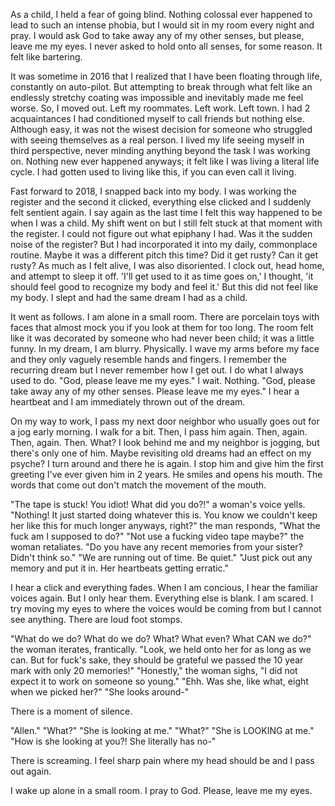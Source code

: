 As a child, I held a fear of going blind. Nothing colossal ever happened to lead to such an intense phobia, but I would sit in my room every night and pray. I would ask God to take away any of my other senses, but please, leave me my eyes. I never asked to hold onto all senses, for some reason. It felt like bartering.

It was sometime in 2016 that I realized that I have been floating through life, constantly on auto-pilot. But attempting to break through what felt like an endlessly stretchy coating was impossible and inevitably made me feel worse. So, I moved out. Left my roommates. Left work. Left town. I had 2 acquaintances I had conditioned myself to call friends but nothing else. Although easy, it was not the wisest decision for someone who struggled with seeing themselves as a real person. I lived my life seeing myself in third perspective, never minding anything beyond the task I was working on. Nothing new ever happened anyways; it felt like I was living a literal life cycle. I had gotten used to living like this, if you can even call it living.

Fast forward to 2018, I snapped back into my body. I was working the register and the second it clicked, everything else clicked and I suddenly felt sentient again. I say again as the last time I felt this way happened to be when I was a child. My shift went on but I still felt stuck at that moment with the register. I could not figure out what epiphany I had. Was it the sudden noise of the register? But I had incorporated it into my daily, commonplace routine. Maybe it was a different pitch this time? Did it get rusty? Can it get rusty? As much as I felt alive, I was also disoriented. I clock out, head home, and attempt to sleep it off. 'I'll get used to it as time goes on,' I thought, 'it should feel good to recognize my body and feel it.' But this did not feel like my body. I slept and had the same dream I had as a child.

It went as follows. I am alone in a small room. There are porcelain toys with faces that almost mock you if you look at them for too long. The room felt like it was decorated by someone who had never been child; it was a little funny. In my dream, I am blurry. Physically. I wave my arms before my face and they only vaguely resemble hands and fingers. I remember the recurring dream but I never remember how I get out. I do what I always used to do. "God, please leave me my eyes." I wait. Nothing. "God, please take away any of my other senses. Please leave me my eyes." I hear a heartbeat and I am immediately thrown out of the dream.

On my way to work, I pass my next door neighbor who usually goes out for a jog early morning. I walk for a bit. Then, I pass him again. Then, again. Then, again. Then. What? I look behind me and my neighbor is jogging, but there's only one of him. Maybe revisiting old dreams had an effect on my psyche? I turn around and there he is again. I stop him and give him the first greeting I've ever given him in 2 years. He smiles and opens his mouth. The words that come out don't match the movement of the mouth.

"The tape is stuck! You idiot! What did you do?!" a woman's voice yells.
"Nothing! It just started doing whatever this is. You know we couldn't keep her like this for much longer anyways, right?" the man responds, "What the fuck am I supposed to do?"
"Not use a fucking video tape maybe?" the woman retaliates.
"Do you have any recent memories from your sister? Didn't think so."
"We are running out of time. Be quiet."
"Just pick out any memory and put it in. Her heartbeats getting erratic."

I hear a click and everything fades. When I am concious, I hear the familiar voices again. But I only hear them. Everything else is blank. I am scared. I try moving my eyes to where the voices would be coming from but I cannot see anything. There are loud foot stomps.

"What do we do? What do we do? What? What even? What CAN we do?" the woman iterates, frantically.
"Look, we held onto her for as long as we can. But for fuck's sake, they should be grateful we passed the 10 year mark with only 20 memories!"
"Honestly," the woman sighs, "I did not expect it to work on someone so young."
"Ehh. Was she, like what, eight when we picked her?"
"She looks around-"

There is a moment of silence.

"Allen."
"What?"
"She is looking at me."
"What?"
"She is LOOKING at me."
"How is she looking at you?! She literally has no-"

There is screaming. I feel sharp pain where my head should be and I pass out again.

I wake up alone in a small room. I pray to God. Please, leave me my eyes.